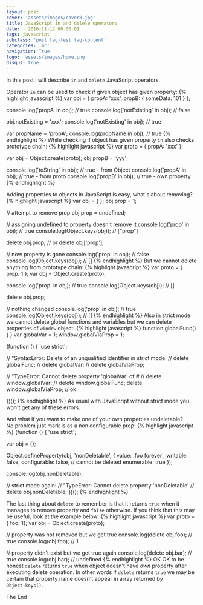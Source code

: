```yaml
---
layout: post
cover: 'assets/images/cover8.jpg'
title: JavaScript in and delete operators
date:   2016-11-12 00:00:01
tags: javascript
subclass: 'post tag-test tag-content'
categories: 'mc'
navigation: True
logo: 'assets/images/home.png'
disqus: true
---
```


In this post I will describe `in` and `delete` JavaScript operators.

Operator `in` can be used to check if given object has given property:
{% highlight javascript %}
var obj = {
	propA: 'xxx',
	propB: { someData: 101 }
};
	
console.log('propA' in obj); // true
console.log('notExisting' in obj); // false
	
obj.notExisting = 'xxx';
console.log('notExisting' in obj); // true

var propName = 'propA';
console.log(propName in obj); // true
{% endhighlight %}
While checking if object has given property `in` also checks
prototype chain:
{% highlight javascript %}
var proto = {
	propA: 'xxx'
};
	
var obj = Object.create(proto);
obj.propB = 'yyy';
	
console.log('toString' in obj); // true - from Object
console.log('propA' in obj); // true - from proto
console.log('propB' in obj); // true - own property
{% endhighlight %}

Adding properties to objects in JavaScript is easy, what's about removing?
{% highlight javascript %}
var obj = { };
obj.prop = 1;

// attempt to remove prop
obj.prop = undefined;

// assigning undefined to property doesn't remove it 
console.log('prop' in obj); // true
console.log(Object.keys(obj)); // ["prop"]

delete obj.prop;
// or delete obj['prop'];

// now property is gone
console.log('prop' in obj); // false 
console.log(Object.keys(obj)); // []
{% endhighlight %}
But we cannot delete anything from prototype chain:
{% highlight javascript %}
var proto = { prop: 1 };
var obj = Object.create(proto);

console.log('prop' in obj); // true
console.log(Object.keys(obj)); // []

delete obj.prop;

// nothing changed
console.log('prop' in obj); // true
console.log(Object.keys(obj)); // []
{% endhighlight %}
Also in strict mode we cannot delete global functions and variables
but we can delete properties of `window` object:
{% highlight javascript %}
function globalFunc() { }
var globalVar = 1;
window.globalViaProp = 1;

(function () {
  'use strict';

  // "SyntaxError: Delete of an unqualified identifier in strict mode.
  // delete globalFunc;
  // delete globalVar;
  // delete globalViaProp;
  
  // "TypeError: Cannot delete property 'globalVar' of #<Window>
  // delete window.globalVar;
  // delete window.globalFunc;
  delete window.globalViaProp; // ok
 
})();
{% endhighlight %}
As usual with JavaScript without strict mode you won't get any of these errors.

And what if you want to make one of your own properties undeletable?  
No problem just mark is as a non configurable prop:
{% highlight javascript %}
(function () {
  'use strict';

  var obj = {};
  
  Object.defineProperty(obj, 'nonDeletable', {
    value: 'foo forever',
    writable: false,
    configurable: false, // cannot be deleted
    enumerable: true
  });
  
  console.log(obj.nonDeletable);
  
  // strict mode again:
  // "TypeError: Cannot delete property 'nonDeletable' 
  // delete obj.nonDeletable;
})();
{% endhighlight %}

The last thing about `delete` to remember is that it returns `true`
when it manages to remove property and `false` otherwise.
If you think that this may be useful, look at the example below:
{% highlight javascript %}
var proto = { foo: 1};
var obj = Object.create(proto);
	
// property was not removed but we get true
console.log(delete obj.foo); // true
console.log(obj.foo); // 1
	
// property didn't exist but we get true again
console.log(delete obj.bar); // true
console.log(obj.bar); // undefined 
{% endhighlight %}
OK OK to be honest `delete` returns `true` when object 
doesn't have *own* property after executing delete operation.
In other words if `delete` returns `true` we may be certain 
that property name doesn't appear
in array returned by `Object.keys()`.

The End
